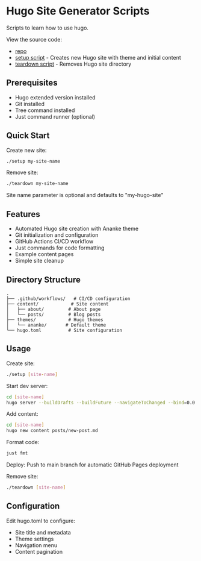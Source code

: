 # Hugo Site Generator Scripts

Scripts to learn how to use hugo.

View the source code:

- [repo](https://github.com/gkwa/hardsing)
- [setup script](https://raw.githubusercontent.com/gkwa/hardsing/refs/heads/master/setup) - Creates new Hugo site with theme and initial content
- [teardown script](https://raw.githubusercontent.com/gkwa/hardsing/refs/heads/master/teardown) - Removes Hugo site directory

## Prerequisites

- Hugo extended version installed
- Git installed
- Tree command installed
- Just command runner (optional)

## Quick Start

Create new site:

```bash
./setup my-site-name
```

Remove site:

```bash
./teardown my-site-name
```

Site name parameter is optional and defaults to "my-hugo-site"

## Features

- Automated Hugo site creation with Ananke theme
- Git initialization and configuration
- GitHub Actions CI/CD workflow
- Just commands for code formatting
- Example content pages
- Simple site cleanup

## Directory Structure

```
.
├── .github/workflows/   # CI/CD configuration
├── content/            # Site content
│   ├── about/         # About page
│   └── posts/         # Blog posts
├── themes/            # Hugo themes
│   └── ananke/       # Default theme
└── hugo.toml          # Site configuration
```

## Usage

Create site:

```bash
./setup [site-name]
```

Start dev server:

```bash
cd [site-name]
hugo server --buildDrafts --buildFuture --navigateToChanged --bind=0.0.0.0 --port=1313
```

Add content:

```bash
cd [site-name]
hugo new content posts/new-post.md
```

Format code:

```bash
just fmt
```

Deploy:
Push to main branch for automatic GitHub Pages deployment

Remove site:

```bash
./teardown [site-name]
```

## Configuration

Edit hugo.toml to configure:

- Site title and metadata
- Theme settings
- Navigation menu
- Content pagination

```

```
